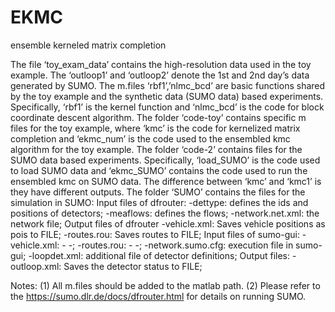 # EKMC
ensemble kerneled matrix completion




The file ‘toy_exam_data’ contains the high-resolution data used in the toy example.
The ‘outloop1’ and ‘outloop2’ denote the 1st and 2nd day’s data generated by SUMO.
The m.files ‘rbf1’,’nlmc_bcd’ are basic functions shared by the toy example and the synthetic data (SUMO data) based experiments. Specifically, ‘rbf1’ is the kernel function and ‘nlmc_bcd’ is the code for block coordinate descent algorithm.
The folder ‘code-toy’ contains specific m files for the toy example, where ‘kmc’ is the code for kernelized matrix completion and ‘ekmc_num’ is the code used to the ensembled kmc algorithm for the toy example.
The folder ‘code-2’ contains files for the SUMO data based experiments. Specifically, ‘load_SUMO’ is the code used to load SUMO data and ‘ekmc_SUMO’ contains the code used to run the ensembled kmc on SUMO data. The difference between ‘kmc’ and ‘kmc1’ is they have different outputs.
The folder ‘SUMO’ contains the files for the simulation in SUMO:
Input files of dfrouter:
-dettype: defines the ids and positions of detectors;
-meaflows: defines the flows;
-network.net.xml: the network file;
Output files of dfrouter
-vehicle.xml: Saves vehicle positions as pois to FILE;
-routes.rou: Saves routes to FILE;
Input files of sumo-gui:
-vehicle.xml: - -;
-routes.rou: - -;
-network.sumo.cfg: execution file in sumo-gui;
-loopdet.xml: additional file of detector definitions;
Output files:
-outloop.xml: Saves the detector status to FILE;

Notes:
(1) All m.files should be added to the matlab path.
(2) Please refer to the https://sumo.dlr.de/docs/dfrouter.html for details on running SUMO.
